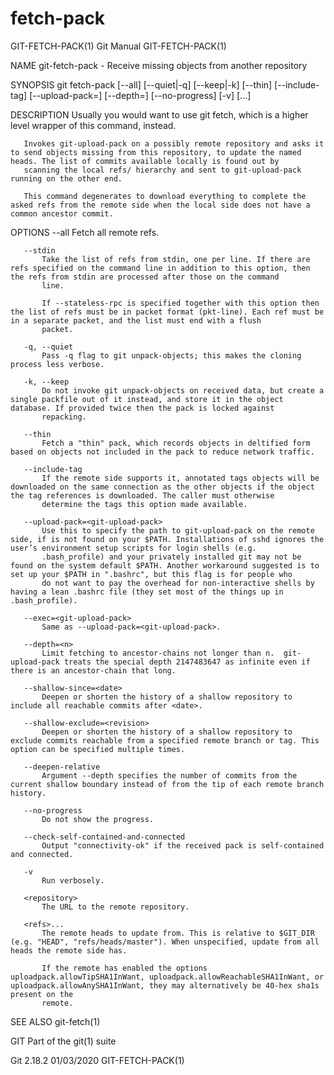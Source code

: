  # fetch-pack 
GIT-FETCH-PACK(1)                                                                                 Git Manual                                                                                GIT-FETCH-PACK(1)

NAME
       git-fetch-pack - Receive missing objects from another repository

SYNOPSIS
       git fetch-pack [--all] [--quiet|-q] [--keep|-k] [--thin] [--include-tag]
               [--upload-pack=<git-upload-pack>]
               [--depth=<n>] [--no-progress]
               [-v] <repository> [<refs>...]

DESCRIPTION
       Usually you would want to use git fetch, which is a higher level wrapper of this command, instead.

       Invokes git-upload-pack on a possibly remote repository and asks it to send objects missing from this repository, to update the named heads. The list of commits available locally is found out by
       scanning the local refs/ hierarchy and sent to git-upload-pack running on the other end.

       This command degenerates to download everything to complete the asked refs from the remote side when the local side does not have a common ancestor commit.

OPTIONS
       --all
           Fetch all remote refs.

       --stdin
           Take the list of refs from stdin, one per line. If there are refs specified on the command line in addition to this option, then the refs from stdin are processed after those on the command
           line.

           If --stateless-rpc is specified together with this option then the list of refs must be in packet format (pkt-line). Each ref must be in a separate packet, and the list must end with a flush
           packet.

       -q, --quiet
           Pass -q flag to git unpack-objects; this makes the cloning process less verbose.

       -k, --keep
           Do not invoke git unpack-objects on received data, but create a single packfile out of it instead, and store it in the object database. If provided twice then the pack is locked against
           repacking.

       --thin
           Fetch a "thin" pack, which records objects in deltified form based on objects not included in the pack to reduce network traffic.

       --include-tag
           If the remote side supports it, annotated tags objects will be downloaded on the same connection as the other objects if the object the tag references is downloaded. The caller must otherwise
           determine the tags this option made available.

       --upload-pack=<git-upload-pack>
           Use this to specify the path to git-upload-pack on the remote side, if is not found on your $PATH. Installations of sshd ignores the user’s environment setup scripts for login shells (e.g.
           .bash_profile) and your privately installed git may not be found on the system default $PATH. Another workaround suggested is to set up your $PATH in ".bashrc", but this flag is for people who
           do not want to pay the overhead for non-interactive shells by having a lean .bashrc file (they set most of the things up in .bash_profile).

       --exec=<git-upload-pack>
           Same as --upload-pack=<git-upload-pack>.

       --depth=<n>
           Limit fetching to ancestor-chains not longer than n.  git-upload-pack treats the special depth 2147483647 as infinite even if there is an ancestor-chain that long.

       --shallow-since=<date>
           Deepen or shorten the history of a shallow repository to include all reachable commits after <date>.

       --shallow-exclude=<revision>
           Deepen or shorten the history of a shallow repository to exclude commits reachable from a specified remote branch or tag. This option can be specified multiple times.

       --deepen-relative
           Argument --depth specifies the number of commits from the current shallow boundary instead of from the tip of each remote branch history.

       --no-progress
           Do not show the progress.

       --check-self-contained-and-connected
           Output "connectivity-ok" if the received pack is self-contained and connected.

       -v
           Run verbosely.

       <repository>
           The URL to the remote repository.

       <refs>...
           The remote heads to update from. This is relative to $GIT_DIR (e.g. "HEAD", "refs/heads/master"). When unspecified, update from all heads the remote side has.

           If the remote has enabled the options uploadpack.allowTipSHA1InWant, uploadpack.allowReachableSHA1InWant, or uploadpack.allowAnySHA1InWant, they may alternatively be 40-hex sha1s present on the
           remote.

SEE ALSO
       git-fetch(1)

GIT
       Part of the git(1) suite

Git 2.18.2                                                                                        01/03/2020                                                                                GIT-FETCH-PACK(1)
